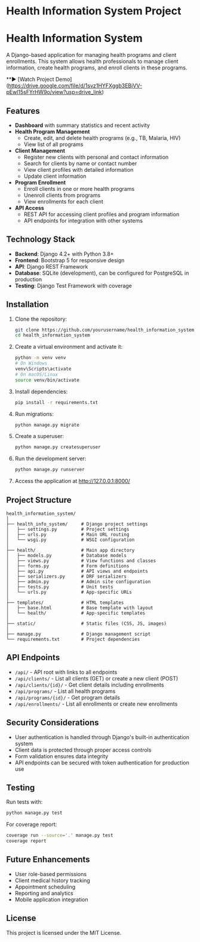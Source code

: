 ﻿# Health Information System Project
# Health Information System

A Django-based application for managing health programs and client enrollments. This system allows health professionals to manage client information, create health programs, and enroll clients in these programs.

**▶️ [Watch Project Demo] (https://drive.google.com/file/d/1svz1HYFXggb3EBjVV-pEwl15sFYrHW9o/view?usp=drive_link)

## Features

- **Dashboard** with summary statistics and recent activity
- **Health Program Management**
  - Create, edit, and delete health programs (e.g., TB, Malaria, HIV)
  - View list of all programs
- **Client Management**
  - Register new clients with personal and contact information
  - Search for clients by name or contact number
  - View client profiles with detailed information
  - Update client information
- **Program Enrollment**
  - Enroll clients in one or more health programs
  - Unenroll clients from programs
  - View enrollments for each client
- **API Access**
  - REST API for accessing client profiles and program information
  - API endpoints for integration with other systems

## Technology Stack

- **Backend**: Django 4.2+ with Python 3.8+
- **Frontend**: Bootstrap 5 for responsive design
- **API**: Django REST Framework
- **Database**: SQLite (development), can be configured for PostgreSQL in production
- **Testing**: Django Test Framework with coverage

## Installation

1. Clone the repository:
   ```bash
   git clone https://github.com/yourusername/health_information_system.git
   cd health_information_system
   ```

2. Create a virtual environment and activate it:
   ```bash
   python -m venv venv
   # On Windows
   venv\Scripts\activate
   # On macOS/Linux
   source venv/bin/activate
   ```

3. Install dependencies:
   ```bash
   pip install -r requirements.txt
   ```

4. Run migrations:
   ```bash
   python manage.py migrate
   ```

5. Create a superuser:
   ```bash
   python manage.py createsuperuser
   ```

6. Run the development server:
   ```bash
   python manage.py runserver
   ```

7. Access the application at http://127.0.0.1:8000/

## Project Structure

```
health_information_system/
│
├── health_info_system/     # Django project settings
│   ├── settings.py         # Project settings
│   ├── urls.py             # Main URL routing
│   └── wsgi.py             # WSGI configuration
│
├── health/                 # Main app directory
│   ├── models.py           # Database models
│   ├── views.py            # View functions and classes
│   ├── forms.py            # Form definitions
│   ├── api.py              # API views and endpoints
│   ├── serializers.py      # DRF serializers
│   ├── admin.py            # Admin site configuration
│   ├── tests.py            # Unit tests
│   └── urls.py             # App-specific URLs
│
├── templates/              # HTML templates
│   ├── base.html           # Base template with layout
│   └── health/             # App-specific templates
│
├── static/                 # Static files (CSS, JS, images)
│
├── manage.py               # Django management script
└── requirements.txt        # Project dependencies
```

## API Endpoints

- `/api/` - API root with links to all endpoints
- `/api/clients/` - List all clients (GET) or create a new client (POST)
- `/api/clients/{id}/` - Get client details including enrollments
- `/api/programs/` - List all health programs
- `/api/programs/{id}/` - Get program details
- `/api/enrollments/` - List all enrollments or create new enrollments

## Security Considerations

- User authentication is handled through Django's built-in authentication system
- Client data is protected through proper access controls
- Form validation ensures data integrity
- API endpoints can be secured with token authentication for production use

## Testing

Run tests with:
```bash
python manage.py test
```

For coverage report:
```bash
coverage run --source='.' manage.py test
coverage report
```

## Future Enhancements

- User role-based permissions
- Client medical history tracking
- Appointment scheduling
- Reporting and analytics
- Mobile application integration

## License

This project is licensed under the MIT License.
